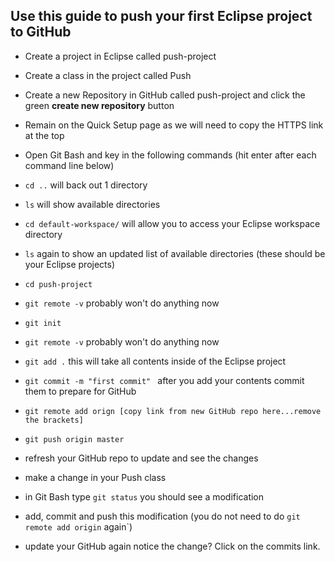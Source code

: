 ## Use this guide to push your first Eclipse project to GitHub

- Create a project in Eclipse called push-project
- Create a class in the project called Push
- Create a new Repository in GitHub called push-project and click the green **create new repository** button
- Remain on the Quick Setup page as we will need to copy the HTTPS link at the top 

- Open Git Bash and key in the following commands (hit enter after each command line below)
- `cd ..`    will back out 1 directory
- `ls`       will show available directories 
- `cd default-workspace/`  will allow you to access your Eclipse workspace directory 
- `ls` again to show an updated list of available directories (these should be your Eclipse projects)
- `cd push-project`
- `git remote -v`  probably won't do anything now
- `git init`  
- `git remote -v` probably won't do anything now
- `git add .`   this will take all contents inside of the Eclipse project
- `git commit -m "first commit" ` after you add your contents commit them to prepare for GitHub
- `git remote add orign [copy link from new GitHub repo here...remove the brackets]`
- `git push origin master`
- refresh your GitHub repo to update and see the changes

- make a change in your Push class
- in Git Bash type `git status`  you should see a modification
- add, commit and push this modification (you do not need to do `git remote add origin` again`)
- update your GitHub again notice the change? Click on the commits link. 

